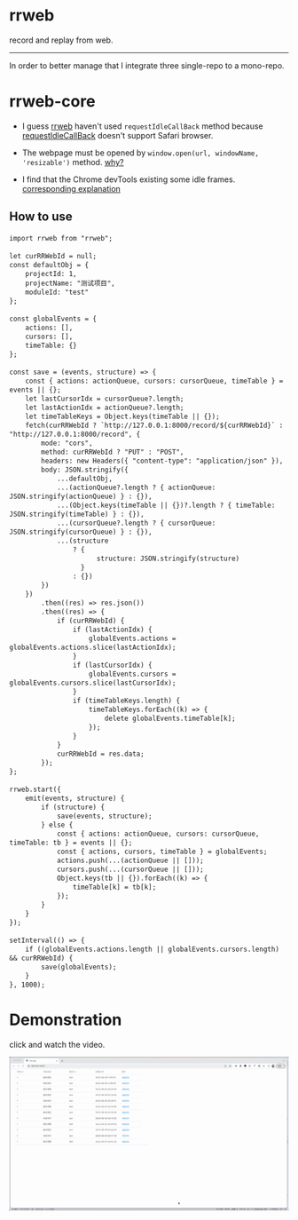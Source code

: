# rrweb
record and replay from web.

--- 

In order to better manage that I integrate three single-repo to a mono-repo.

# rrweb-core

- I guess [rrweb](https://github.com/rrweb-io/rrweb) haven't used `requestIdleCallBack` method because [requestIdleCallBack](https://caniuse.com/?search=requestIdleCallBack) doesn't support Safari browser.

- The webpage must be opened by `window.open(url, windowName, 'resizable')` method. [why?](https://stackoverflow.com/a/35801906)

- I find that the Chrome devTools existing some idle frames. [corresponding explanation](https://stackoverflow.com/a/38545947)

## How to use

```js。
import rrweb from "rrweb";

let curRRWebId = null;
const defaultObj = {
    projectId: 1,
    projectName: "测试项目",
    moduleId: "test"
};

const globalEvents = {
    actions: [],
    cursors: [],
    timeTable: {}
};

const save = (events, structure) => {
    const { actions: actionQueue, cursors: cursorQueue, timeTable } = events || {};
    let lastCursorIdx = cursorQueue?.length;
    let lastActionIdx = actionQueue?.length;
    let timeTableKeys = Object.keys(timeTable || {});
    fetch(curRRWebId ? `http://127.0.0.1:8000/record/${curRRWebId}` : "http://127.0.0.1:8000/record", {
        mode: "cors",
        method: curRRWebId ? "PUT" : "POST",
        headers: new Headers({ "content-type": "application/json" }),
        body: JSON.stringify({
            ...defaultObj,
            ...(actionQueue?.length ? { actionQueue: JSON.stringify(actionQueue) } : {}),
            ...(Object.keys(timeTable || {})?.length ? { timeTable: JSON.stringify(timeTable) } : {}),
            ...(cursorQueue?.length ? { cursorQueue: JSON.stringify(cursorQueue) } : {}),
            ...(structure
                ? {
                      structure: JSON.stringify(structure)
                  }
                : {})
        })
    })
        .then((res) => res.json())
        .then((res) => {
            if (curRRWebId) {
                if (lastActionIdx) {
                    globalEvents.actions = globalEvents.actions.slice(lastActionIdx);
                }
                if (lastCursorIdx) {
                    globalEvents.cursors = globalEvents.cursors.slice(lastCursorIdx);
                }
                if (timeTableKeys.length) {
                    timeTableKeys.forEach((k) => {
                        delete globalEvents.timeTable[k];
                    });
                }
            }
            curRRWebId = res.data;
        });
};

rrweb.start({
    emit(events, structure) {
        if (structure) {
            save(events, structure);
        } else {
            const { actions: actionQueue, cursors: cursorQueue, timeTable: tb } = events || {};
            const { actions, cursors, timeTable } = globalEvents;
            actions.push(...(actionQueue || []));
            cursors.push(...(cursorQueue || []));
            Object.keys(tb || {}).forEach((k) => {
                timeTable[k] = tb[k];
            });
        }
    }
});

setInterval(() => {
    if ((globalEvents.actions.length || globalEvents.cursors.length) && curRRWebId) {
        save(globalEvents);
    }
}, 1000);
```

# Demonstration

click and watch the video.

[![Watch the video](https://raw.githubusercontent.com/udbbbn/Img/master/rrweb-demonstration.gif)](https://github.com/udbbbn/Img/blob/master/rrweb-demonstration.mp4)
